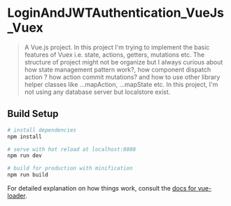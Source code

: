 # LoginAndJWTAuthentication_VueJs_Vuex

> A Vue.js project. In this project I'm trying to implement the basic features of Vuex i.e. state, actions, getters, mutations etc. The structure of project might not be organize but I always curious about how state management pattern work?, how component dispatch action ? how action commit mutations? and how to use other library helper classes like ...mapAction, ...mapState etc. In this project, I'm not using any database server but localstore exist.   

## Build Setup

``` bash
# install dependencies
npm install

# serve with hot reload at localhost:8080
npm run dev

# build for production with minification
npm run build
```

For detailed explanation on how things work, consult the [docs for vue-loader](http://vuejs.github.io/vue-loader).
